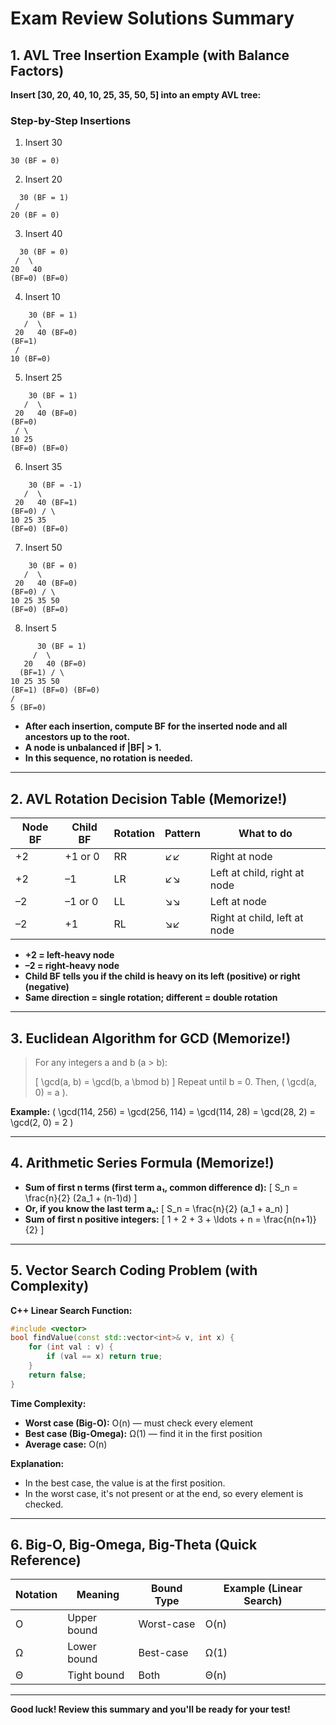 # Exam Review Solutions Summary

## 1. AVL Tree Insertion Example (with Balance Factors)

**Insert [30, 20, 40, 10, 25, 35, 50, 5] into an empty AVL tree:**

### Step-by-Step Insertions

1. Insert 30
```
30 (BF = 0)
```
2. Insert 20
```
  30 (BF = 1)
 /
20 (BF = 0)
```
3. Insert 40
```
  30 (BF = 0)
 /  \
20   40
(BF=0) (BF=0)
```
4. Insert 10
```
    30 (BF = 1)
   /  \
 20   40 (BF=0)
(BF=1)
 /
10 (BF=0)
```
5. Insert 25
```
    30 (BF = 1)
   /  \
 20   40 (BF=0)
(BF=0)
 / \
10 25
(BF=0) (BF=0)
```
6. Insert 35
```
    30 (BF = -1)
   /  \
 20   40 (BF=1)
(BF=0) / \
10 25 35
(BF=0) (BF=0)
```
7. Insert 50
```
    30 (BF = 0)
   /  \
 20   40 (BF=0)
(BF=0) / \
10 25 35 50
(BF=0) (BF=0)
```
8. Insert 5
```
      30 (BF = 1)
     /  \
   20   40 (BF=0)
  (BF=1) / \
10 25 35 50
(BF=1) (BF=0) (BF=0)
/
5 (BF=0)
```
- **After each insertion, compute BF for the inserted node and all ancestors up to the root.**
- **A node is unbalanced if |BF| > 1.**
- **In this sequence, no rotation is needed.**

---

## 2. AVL Rotation Decision Table (Memorize!)

| Node BF | Child BF | Rotation | Pattern | What to do                |
|---------|----------|----------|---------|---------------------------|
| +2      | +1 or 0  | RR       | ↙↙      | Right at node             |
| +2      | –1       | LR       | ↙↘      | Left at child, right at node |
| –2      | –1 or 0  | LL       | ↘↘      | Left at node              |
| –2      | +1       | RL       | ↘↙      | Right at child, left at node  |

- **+2 = left-heavy node**
- **–2 = right-heavy node**
- **Child BF tells you if the child is heavy on its left (positive) or right (negative)**
- **Same direction = single rotation; different = double rotation**

---

## 3. Euclidean Algorithm for GCD (Memorize!)

> For any integers a and b (a > b):
> 
> \[
> \gcd(a, b) = \gcd(b, a \bmod b)
> \]
> Repeat until b = 0. Then, \( \gcd(a, 0) = a \).

**Example:**
\(
\gcd(114, 256) = \gcd(256, 114) = \gcd(114, 28) = \gcd(28, 2) = \gcd(2, 0) = 2
\)

---

## 4. Arithmetic Series Formula (Memorize!)

- **Sum of first n terms (first term a₁, common difference d):**
  \[
  S_n = \frac{n}{2} (2a_1 + (n-1)d)
  \]
- **Or, if you know the last term aₙ:**
  \[
  S_n = \frac{n}{2} (a_1 + a_n)
  \]
- **Sum of first n positive integers:**
  \[
  1 + 2 + 3 + \ldots + n = \frac{n(n+1)}{2}
  \]

---

## 5. Vector Search Coding Problem (with Complexity)

**C++ Linear Search Function:**
```cpp
#include <vector>
bool findValue(const std::vector<int>& v, int x) {
    for (int val : v) {
        if (val == x) return true;
    }
    return false;
}
```

**Time Complexity:**
- **Worst case (Big-O):** O(n) — must check every element
- **Best case (Big-Omega):** Ω(1) — find it in the first position
- **Average case:** O(n)

**Explanation:**
- In the best case, the value is at the first position.
- In the worst case, it's not present or at the end, so every element is checked.

---

## 6. Big-O, Big-Omega, Big-Theta (Quick Reference)

| Notation | Meaning      | Bound Type | Example (Linear Search) |
|----------|-------------|------------|-------------------------|
| O        | Upper bound | Worst-case | O(n)                    |
| Ω        | Lower bound | Best-case  | Ω(1)                    |
| Θ        | Tight bound | Both       | Θ(n)                    |

---

**Good luck! Review this summary and you'll be ready for your test!** 